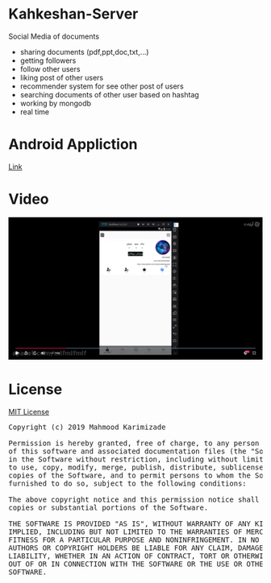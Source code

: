 # Kahkeshan-Server
Social Media of documents
- sharing documents (pdf,ppt,doc,txt,...)
- getting followers
- follow other users
- liking post of other users
- recommender system for see other post of users
- searching documents of other user based on hashtag
- working by mongodb
- real time

# Android Appliction
[Link](https://github.com/mahmoodkarimizade/Kahkeshan)

# Video
[![](ImageVideoKahkeshan.png)](https://www.aparat.com/v/T1Det)

# License
[MIT License](License.txt)
<pre>
Copyright (c) 2019 Mahmood Karimizade

Permission is hereby granted, free of charge, to any person obtaining a copy
of this software and associated documentation files (the "Software"), to deal
in the Software without restriction, including without limitation the rights
to use, copy, modify, merge, publish, distribute, sublicense, and/or sell
copies of the Software, and to permit persons to whom the Software is
furnished to do so, subject to the following conditions:

The above copyright notice and this permission notice shall be included in all
copies or substantial portions of the Software.

THE SOFTWARE IS PROVIDED "AS IS", WITHOUT WARRANTY OF ANY KIND, EXPRESS OR
IMPLIED, INCLUDING BUT NOT LIMITED TO THE WARRANTIES OF MERCHANTABILITY,
FITNESS FOR A PARTICULAR PURPOSE AND NONINFRINGEMENT. IN NO EVENT SHALL THE
AUTHORS OR COPYRIGHT HOLDERS BE LIABLE FOR ANY CLAIM, DAMAGES OR OTHER
LIABILITY, WHETHER IN AN ACTION OF CONTRACT, TORT OR OTHERWISE, ARISING FROM,
OUT OF OR IN CONNECTION WITH THE SOFTWARE OR THE USE OR OTHER DEALINGS IN THE
SOFTWARE.
</pre>
